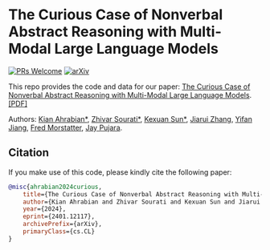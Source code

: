 # The Curious Case of Nonverbal Abstract Reasoning with Multi-Modal Large Language Models

[![PRs Welcome](https://img.shields.io/badge/PRs-welcome-green.svg?style=flat-square)](http://makeapullrequest.com)
[![arXiv](https://img.shields.io/badge/arXiv-2401.12117-b31b1b.svg)](https://arxiv.org/abs/2401.12117)

This repo provides the code and data for our paper: [The Curious Case of Nonverbal Abstract Reasoning with Multi-Modal Large Language Models](https://arxiv.org/abs/2401.12117).
[[PDF]](https://arxiv.org/pdf/2401.12117.pdf)

Authors: [Kian Ahrabian&ast;][kahrabian], [Zhivar Sourati&ast;][zsourati], [Kexuan Sun&ast;][ksun], [Jiarui Zhang][jzhang], [Yifan Jiang][yjiang], [Fred Morstatter][fmorstatter], [Jay Pujara][jpujara].

## Citation
If you make use of this code, please kindly cite the following paper:

```bib
@misc{ahrabian2024curious,
    title={The Curious Case of Nonverbal Abstract Reasoning with Multi-Modal Large Language Models}, 
    author={Kian Ahrabian and Zhivar Sourati and Kexuan Sun and Jiarui Zhang and Yifan Jiang and Fred Morstatter and Jay Pujara},
    year={2024},
    eprint={2401.12117},
    archivePrefix={arXiv},
    primaryClass={cs.CL}
}
```

[kahrabian]: https://scholar.google.com/citations?user=pwUdiCYAAAAJ&hl=en
[zsourati]: https://zhpinkman.github.io/
[ksun]: https://www.kianasun.com/
[jzhang]: https://saccharomycetes.github.io/
[yjiang]: https://www.linkedin.com/in/yifan-jiang-29199122a/
[fmorstatter]: https://www.isi.edu/~fredmors/
[jpujara]: https://www.jaypujara.org/
